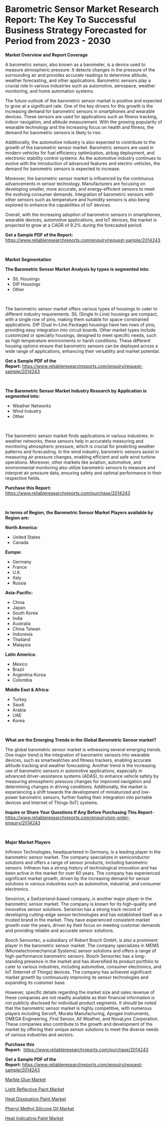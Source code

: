 <p><h1>Barometric Sensor Market Research Report: The Key To Successful Business Strategy Forecasted for Period from 2023 - 2030</h1></p><p><strong>Market Overview and Report Coverage</strong></p>
<p><p>A barometric sensor, also known as a barometer, is a device used to measure atmospheric pressure. It detects changes in the pressure of the surrounding air and provides accurate readings to determine altitude, weather forecasting, and other applications. Barometric sensors play a crucial role in various industries such as automotive, aerospace, weather monitoring, and home automation systems.</p><p>The future outlook of the barometric sensor market is positive and expected to grow at a significant rate. One of the key drivers for this growth is the increasing demand for barometric sensors in smartphones and wearable devices. These sensors are used for applications such as fitness tracking, indoor navigation, and altitude measurement. With the growing popularity of wearable technology and the increasing focus on health and fitness, the demand for barometric sensors is likely to rise.</p><p>Additionally, the automotive industry is also expected to contribute to the growth of the barometric sensor market. Barometric sensors are used in modern vehicles for fuel efficiency optimization, airbag deployment, and electronic stability control systems. As the automotive industry continues to evolve with the introduction of advanced features and electric vehicles, the demand for barometric sensors is expected to increase.</p><p>Moreover, the barometric sensor market is influenced by the continuous advancements in sensor technology. Manufacturers are focusing on developing smaller, more accurate, and energy-efficient sensors to meet the evolving consumer demands. Integration of barometric sensors with other sensors such as temperature and humidity sensors is also being explored to enhance the capabilities of IoT devices.</p><p>Overall, with the increasing adoption of barometric sensors in smartphones, wearable devices, automotive applications, and IoT devices, the market is projected to grow at a CAGR of 9.2% during the forecasted period.</p></p>
<p><strong>Get a Sample PDF of the Report:</strong> <a href="https://www.reliableresearchreports.com/enquiry/request-sample/2014243">https://www.reliableresearchreports.com/enquiry/request-sample/2014243</a></p>
<p>&nbsp;</p>
<p><strong>Market Segmentation</strong></p>
<p><strong>The Barometric Sensor Market Analysis by types is segmented into:</strong></p>
<p><ul><li>SIL Housings</li><li>DIP Housings</li><li>Other</li></ul></p>
<p>&nbsp;</p>
<p><p>The barometric sensor market offers various types of housings to cater to different industry requirements. SIL (Single In Line) housings are compact, with a single row of pins, making them suitable for space-constrained applications. DIP (Dual In-Line Package) housings have two rows of pins, providing easy integration into circuit boards. Other market types include customized or specialty housings, designed to meet specific needs, such as high temperature environments or harsh conditions. These different housing options ensure that barometric sensors can be deployed across a wide range of applications, enhancing their versatility and market potential.</p></p>
<p><strong>Get a Sample PDF of the Report:</strong>&nbsp;<a href="https://www.reliableresearchreports.com/enquiry/request-sample/2014243">https://www.reliableresearchreports.com/enquiry/request-sample/2014243</a></p>
<p>&nbsp;</p>
<p><strong>The Barometric Sensor Market Industry Research by Application is segmented into:</strong></p>
<p><ul><li>Weather Networks</li><li>Wind Industry</li><li>Other</li></ul></p>
<p>&nbsp;</p>
<p><p>The barometric sensor market finds applications in various industries. In weather networks, these sensors help in accurately measuring and monitoring atmospheric pressure, which is crucial for predicting weather patterns and forecasting. In the wind industry, barometric sensors assist in measuring air pressure changes, enabling efficient and safe wind turbine operations. Moreover, other markets like aviation, automotive, and environmental monitoring also utilize barometric sensors to measure and interpret air pressure data, ensuring safety and optimal performance in their respective fields.</p></p>
<p><strong>Purchase this Report:</strong>&nbsp; <a href="https://www.reliableresearchreports.com/purchase/2014243">https://www.reliableresearchreports.com/purchase/2014243</a></p>
<p>&nbsp;</p>
<p><strong>In terms of Region, the Barometric Sensor Market Players available by Region are:</strong></p>
<p>
    <p> <strong> North America: </strong>
        <ul>
            <li>United States</li>
            <li>Canada</li>
        </ul>
        </p> 
    <p> <strong> Europe: </strong>
        <ul>
            <li>Germany</li>
            <li>France</li>
            <li>U.K.</li>
            <li>Italy</li>
            <li>Russia</li>
        </ul>
        </p> 
    <p> <strong> Asia-Pacific: </strong>
        <ul>
            <li>China</li>
            <li>Japan</li>
            <li>South Korea</li>
            <li>India</li>
            <li>Australia</li>
            <li>China Taiwan</li>
            <li>Indonesia</li>
            <li>Thailand</li>
            <li>Malaysia</li>
        </ul>
        </p> 
    <p> <strong> Latin America: </strong>
        <ul>
            <li>Mexico</li>
            <li>Brazil</li>
            <li>Argentina Korea</li>
            <li>Colombia</li>
        </ul>
        </p> 
    <p> <strong> Middle East & Africa: </strong>
        <ul>
            <li>Turkey</li>
            <li>Saudi</li>
            <li>Arabia</li>
            <li>UAE</li>
            <li>Korea</li>
        </ul>
    </p>
    </p>
<p>&nbsp;</p>
<p><strong>What are the Emerging Trends in the Global Barometric Sensor market?</strong></p>
<p><p>The global barometric sensor market is witnessing several emerging trends. One major trend is the integration of barometric sensors into wearable devices, such as smartwatches and fitness trackers, enabling accurate altitude tracking and weather forecasting. Another trend is the increasing use of barometric sensors in automotive applications, especially in advanced driver-assistance systems (ADAS), to enhance vehicle safety by measuring atmospheric pressure changes for improved navigation and determining changes in driving conditions. Additionally, the market is experiencing a shift towards the development of miniaturized and low-power barometric sensors, further fueling their integration into portable devices and Internet of Things (IoT) systems.</p></p>
<p><strong>Inquire or Share Your Questions If Any Before Purchasing This Report</strong>- <a href="https://www.reliableresearchreports.com/enquiry/pre-order-enquiry/2014243">https://www.reliableresearchreports.com/enquiry/pre-order-enquiry/2014243</a></p>
<p>&nbsp;</p>
<p><strong>Major Market Players</strong></p>
<p><p>Infineon Technologies, headquartered in Germany, is a leading player in the barometric sensor market. The company specializes in semiconductor solutions and offers a range of sensor products, including barometric sensors. Infineon has a strong history of technological innovation and has been active in the market for over 60 years. The company has experienced significant market growth, driven by the increasing demand for sensor solutions in various industries such as automotive, industrial, and consumer electronics. </p><p>Sensirion, a Switzerland-based company, is another major player in the barometric sensor market. The company is known for its high-quality and innovative sensor solutions. Sensirion has a strong track record of developing cutting-edge sensor technologies and has established itself as a trusted brand in the market. They have experienced consistent market growth over the years, driven by their focus on meeting customer demands and providing reliable and accurate sensor solutions.</p><p>Bosch Sensortec, a subsidiary of Robert Bosch GmbH, is also a prominent player in the barometric sensor market. The company specializes in MEMS (Microelectromechanical Systems) sensor solutions and offers a range of high-performance barometric sensors. Bosch Sensortec has a long-standing presence in the market and has diversified its product portfolio to cater to various industries, including automotive, consumer electronics, and IoT (Internet of Things) devices. The company has achieved significant market growth by continuously improving its sensor technologies and expanding its customer base.</p><p>However, specific details regarding the market size and sales revenue of these companies are not readily available as their financial information is not publicly disclosed for individual product segments. It should be noted that the barometric sensor market is highly competitive, with numerous players including Servofl, Murata Manufacturing, Apogee Instruments, OMEGA Engineering, First Sensor, All Weather, and NovaLynx Corporation. These companies also contribute to the growth and development of the market by offering their unique sensor solutions to meet the diverse needs of various industries and sectors.</p></p>
<p><strong>Purchase this Report:</strong>&nbsp;&nbsp;<a href="https://www.reliableresearchreports.com/purchase/2014243">https://www.reliableresearchreports.com/purchase/2014243</a></p>
<p></p>
<p><strong>Get a Sample PDF of the Report:</strong>&nbsp;<a href="https://www.reliableresearchreports.com/enquiry/request-sample/2014243">https://www.reliableresearchreports.com/enquiry/request-sample/2014243</a></p>
<p><p><a href="https://medium.com/@bank.build.unity/marble-glue-market-analysis-and-sze-forecasted-for-period-from-2023-to-2030-fa1928fb1e38">Marble Glue Market</a></p><p><a href="https://medium.com/@earn.only.flood/light-reflective-paint-market-competitive-analysis-market-trends-and-forecast-to-2030-3d526dae54fa">Light Reflective Paint Market</a></p><p><a href="https://medium.com/@melt.scale.beast/heat-dissipation-paint-market-size-cagr-trends-2024-2030-c7b03f36e0a5">Heat Dissipation Paint Market</a></p><p><a href="https://medium.com/@flee.calm.mark/phenyl-methyl-silicone-oil-market-exploring-market-share-market-trends-and-future-growth-793c4df4a03b">Phenyl Methyl Silicone Oil Market</a></p><p><a href="https://medium.com/@sake.use.loan/analyzing-heat-indicating-paint-market-global-industry-perspective-and-forecast-2023-to-2030-51a8628f1de2">Heat Indicating Paint Market</a></p></p>